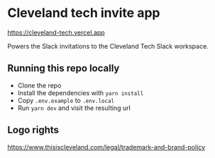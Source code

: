 # Cleveland tech invite app

https://cleveland-tech.vercel.app

Powers the Slack invitations to the Cleveland Tech Slack workspace.

## Running this repo locally

- Clone the repo
- Install the dependencies with `yarn install`
- Copy `.env.example` to `.env.local`
- Run `yarn dev` and visit the resulting url

## Logo rights

https://www.thisiscleveland.com/legal/trademark-and-brand-policy